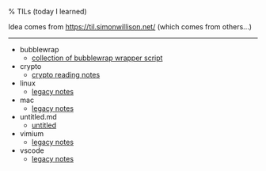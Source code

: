 % TILs (today I learned)

<!--
generated by vimrc. DO NOT EDIT.

" usage:
" cd dir of this file,
:source ./vimrc
" then pressing <Leader>;r to refresh content.
-->

Idea comes from <https://til.simonwillison.net/> (which comes from others...)

---

- bubblewrap
  - [collection of bubblewrap wrapper script](bubblewrap/README.md)
- crypto
  - [crypto reading notes](crypto/README.md)
- linux
  - [legacy notes](linux/README.md)
- mac
  - [legacy notes](mac/README.md)
- untitled.md
  - [untitled](untitled.md)
- vimium
  - [legacy notes](vimium/README.md)
- vscode
  - [legacy notes](vscode/README.md)
